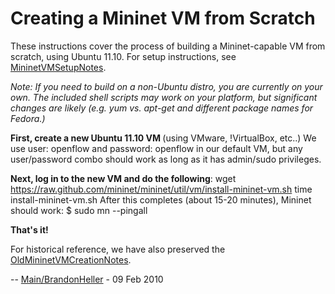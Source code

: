 <!-- %META:TOPICINFO{author="BobLantz" date="1337840332" format="1.1" reprev="1.37" version="1.37"}% -->
<!-- %META:TOPICPARENT{name="Mininet"}% -->
<!-- Use our custom page layout:
* Set VIEW_TEMPLATE = [MininetView](MininetView)
-->


Creating a Mininet VM from Scratch
===================================

These instructions cover the process of building a Mininet-capable VM from scratch, using Ubuntu 11.10. For setup instructions, see [MininetVMSetupNotes](MininetVMSetupNotes).

_Note: If you need to build on a non-Ubuntu distro, you are currently on your own. The included shell scripts may work on your platform, but significant changes are likely (e.g. yum vs. apt-get and different package names for Fedora.)_

<strong>First, create a new Ubuntu 11.10 VM </strong>(using VMware, !VirtualBox, etc..) We use user: openflow and password: openflow in our default VM, but any user/password combo should work as long as it has admin/sudo privileges.

**Next, log in to the new VM and do the following**:
<verbatim>
wget https://raw.github.com/mininet/mininet/util/vm/install-mininet-vm.sh
time install-mininet-vm.sh
</verbatim> After this completes (about 15-20 minutes), Mininet should work: <verbatim>
$ sudo mn --pingall
</verbatim>

**That's it!**

For historical reference, we have also preserved the [OldMininetVMCreationNotes](OldMininetVMCreationNotes).

-- [Main/BrandonHeller](../Main/BrandonHeller) - 09 Feb 2010
